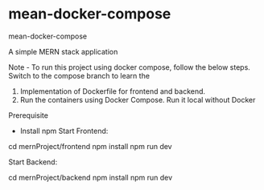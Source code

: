 # mean-docker-compose
mean-docker-compose

A simple MERN stack application

Note - To run this project using docker compose, follow the below steps.
Switch to the compose branch to learn the
1. Implementation of Dockerfile for frontend and backend.
2. Run the containers using Docker Compose.
Run it local without Docker

Prerequisite

* Install npm
Start Frontend:

cd mernProject/frontend
npm install
npm run dev

Start Backend:

cd mernProject/backend
npm install
npm run dev